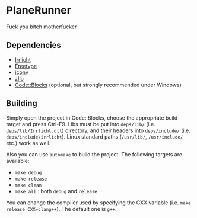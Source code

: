# PlaneRunner
Fuck you bitch motherfucker

## Dependencies
* [Irrlicht](http://irrlicht.sourceforge.net)
* [Freetype](http://gnuwin32.sourceforge.net/packages/freetype.htm)
* [iconv](http://gnuwin32.sourceforge.net/packages/libiconv.htm)
* [zlib](http://www.zlib.net/)
* [Code::Blocks](http://codeblocks.org) (optional, but strongly recommended under Windows)

## Building
Simply open the project in Code::Blocks, choose the appropriate build target and press Ctrl-F9. Libs must be put into `deps/lib/` (i.e. `deps/lib/Irrlicht.dll`) directory, and their headers into `deps/include/` (i.e. `deps/include\irrlicht`). Linux standard paths (`/usr/lib/`, `/usr/include/` etc.) work as well.

Also you can use `automake` to build the project. The following targets are available:
* `make debug`
* `make release`
* `make clean`
* `make all` : both `debug` and `release`

You can change the compiler used by specifying the CXX variable (i.e. `make release CXX=clang++`). The default one is `g++`.

